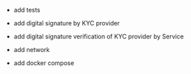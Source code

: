- add tests

- add digital signature by KYC provider

- add digital signature verification of KYC provider by Service

- add network

- add docker compose
